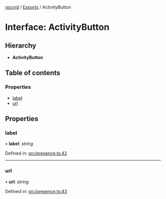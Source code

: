 [rpcord](../README.md) / [Exports](../modules.md) / ActivityButton

# Interface: ActivityButton

## Hierarchy

* **ActivityButton**

## Table of contents

### Properties

- [label](activitybutton.md#label)
- [url](activitybutton.md#url)

## Properties

### label

• **label**: *string*

Defined in: [src/presence.ts:42](https://github.com/DjDeveloperr/RPCord/blob/280c12e/src/presence.ts#L42)

___

### url

• **url**: *string*

Defined in: [src/presence.ts:43](https://github.com/DjDeveloperr/RPCord/blob/280c12e/src/presence.ts#L43)
